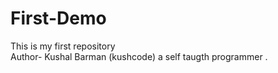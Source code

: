 # First-Demo
This is my first repository
<br>
Author- Kushal Barman (kushcode) a self taugth programmer .
